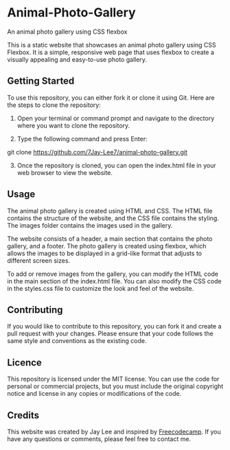 # Animal-Photo-Gallery
An animal photo gallery using CSS flexbox

This is a static website that showcases an animal photo gallery using CSS Flexbox. It is a simple, responsive web page that uses flexbox to create a visually appealing and easy-to-use photo gallery.

## Getting Started

To use this repository, you can either fork it or clone it using Git. Here are the steps to clone the repository:

1. Open your terminal or command prompt and navigate to the directory where you want to clone the repository.

2. Type the following command and press Enter:

git clone https://github.com/7Jay-Lee7/animal-photo-gallery.git

3. Once the repository is cloned, you can open the index.html file in your web browser to view the website.

## Usage

The animal photo gallery is created using HTML and CSS. The HTML file contains the structure of the website, and the CSS file contains the styling. The images folder contains the images used in the gallery.

The website consists of a header, a main section that contains the photo gallery, and a footer. The photo gallery is created using flexbox, which allows the images to be displayed in a grid-like format that adjusts to different screen sizes.

To add or remove images from the gallery, you can modify the HTML code in the main section of the index.html file. You can also modify the CSS code in the styles.css file to customize the look and feel of the website.

## Contributing

If you would like to contribute to this repository, you can fork it and create a pull request with your changes. Please ensure that your code follows the same style and conventions as the existing code.

## Licence

This repository is licensed under the MIT license. You can use the code for personal or commercial projects, but you must include the original copyright notice and license in any copies or modifications of the code.

## Credits

This website was created by Jay Lee and inspired by <a href="https://www.freecodecamp.org/learn" target="_blank">Freecodecamp</a>. If you have any questions or comments, please feel free to contact me.
